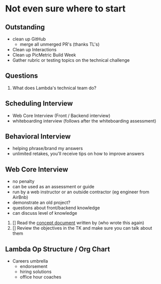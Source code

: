 # Not even sure where to start

## Outstanding

- clean up GitHub
  - merge all unmerged PR's (thanks TL's)
- Clean up Interactions
- Clean up PicMetric Build Week
- Gather rubric or testing topics on the technical challenge

## Questions

1. What does Lambda's technical team do?

## Scheduling Interview

- Web Core Interview (Front / Backend interview)
- whiteboarding interview (follows after the whiteboarding assessment)

## Behavioral Interview

- helping phrase/brand my answers
- unlimited retakes, you'll receive tips on how to improve answers

## Web Core Interview

- no penalty
- can be used as an assessment or guide
- run by a web instructor or an outside contractor (eg engineer from AirBnb)
- demonstrate an old project?
- questions about front/backend knowledge
- can discuss level of knowledge

1. [] Read the [concept document](https://docs.google.com/document/d/1P8fZjeaQ326PIrOkKy_Jg8s8NDxL503xmzQlqGH7zhs/edit) written by (who wrote this again)
2. [] Review the objectives in the TK and make sure you can talk about them

## Lambda Op Structure / Org Chart

- Careers umbrella
  - endorsement
  - hiring solutions
  - office hour coaches
